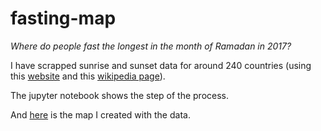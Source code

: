 # fasting-map

*Where do people fast the longest in the month of Ramadan in 2017?* 

I have scrapped sunrise and sunset data for around 240 countries (using this [website](https://www.islamicfinder.org/) and this [wikipedia page](https://en.wikipedia.org/wiki/List_of_national_capitals_in_alphabetical_order)). 

The jupyter notebook shows the step of the process.

And [here](https://public.tableau.com/profile/nasser.benab#!/vizhome/Wheredopeoplefastthelongestin2017/FastingMap) is the map I created with the data.
